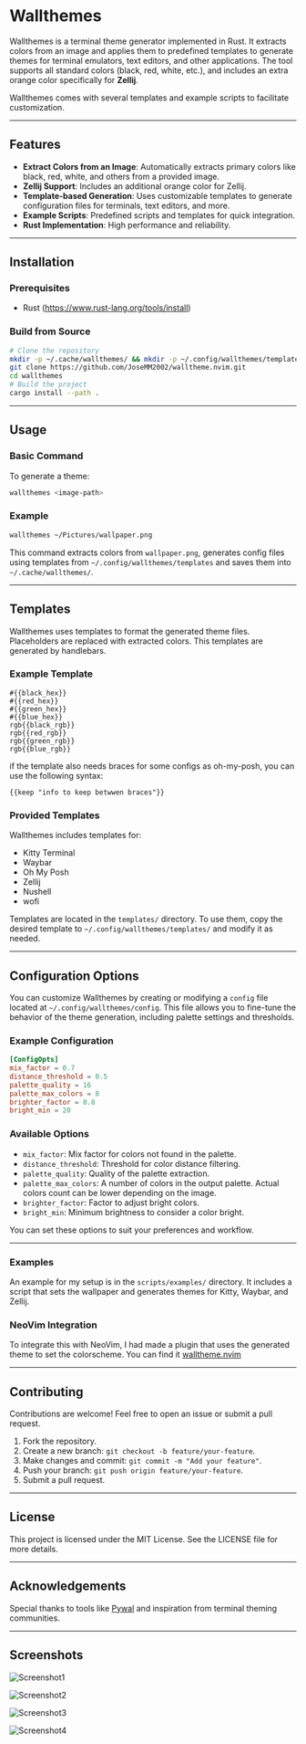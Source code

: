 # Wallthemes

Wallthemes is a terminal theme generator implemented in Rust. It extracts colors from an image and applies them to predefined templates to generate themes for terminal emulators, text editors, and other applications. The tool supports all standard colors (black, red, white, etc.), and includes an extra orange color specifically for **Zellij**.

Wallthemes comes with several templates and example scripts to facilitate customization.

---

## Features

- **Extract Colors from an Image**: Automatically extracts primary colors like black, red, white, and others from a provided image.
- **Zellij Support**: Includes an additional orange color for Zellij.
- **Template-based Generation**: Uses customizable templates to generate configuration files for terminals, text editors, and more.
- **Example Scripts**: Predefined scripts and templates for quick integration.
- **Rust Implementation**: High performance and reliability.

---

## Installation

### Prerequisites

- Rust (https://www.rust-lang.org/tools/install)

### Build from Source

```bash
# Clone the repository
mkdir -p ~/.cache/wallthemes/ && mkdir -p ~/.config/wallthemes/templates
git clone https://github.com/JoseMM2002/walltheme.nvim.git
cd wallthemes
# Build the project
cargo install --path .
```

---

## Usage

### Basic Command

To generate a theme:

```bash
wallthemes <image-path>
```

### Example

```bash
wallthemes ~/Pictures/wallpaper.png
```

This command extracts colors from `wallpaper.png`, generates config files using templates from `~/.config/wallthemes/templates` and saves them into `~/.cache/wallthemes/`.

---

## Templates

Wallthemes uses templates to format the generated theme files. Placeholders are replaced with extracted colors. This templates are generated by handlebars.

### Example Template

```plaintext
#{{black_hex}}
#{{red_hex}}
#{{green_hex}}
#{{blue_hex}}
rgb{{black_rgb}}
rgb{{red_rgb}}
rgb{{green_rgb}}
rgb{{blue_rgb}}
```

if the template also needs braces for some configs as oh-my-posh, you can use the following syntax:

```plaintext
{{keep "info to keep betwwen braces"}}
```

### Provided Templates

Wallthemes includes templates for:

- Kitty Terminal
- Waybar
- Oh My Posh
- Zellij
- Nushell
- wofi

Templates are located in the `templates/` directory. To use them, copy the desired template to `~/.config/wallthemes/templates/` and modify it as needed.

---

## Configuration Options

You can customize Wallthemes by creating or modifying a `config` file located at `~/.config/wallthemes/config`. This file allows you to fine-tune the behavior of the theme generation, including palette settings and thresholds.

### Example Configuration

```toml
[ConfigOpts]
mix_factor = 0.7
distance_threshold = 0.5
palette_quality = 16
palette_max_colors = 8
brighter_factor = 0.8
bright_min = 20
```

### Available Options

- `mix_factor`: Mix factor for colors not found in the palette.
- `distance_threshold`: Threshold for color distance filtering.
- `palette_quality`: Quality of the palette extraction.
- `palette_max_colors`: A number of colors in the output palette. Actual colors count can be lower depending on the image.
- `brighter_factor`: Factor to adjust bright colors.
- `bright_min`: Minimum brightness to consider a color bright.

You can set these options to suit your preferences and workflow.

---

### Examples

An example for my setup is in the `scripts/examples/` directory. It includes a script that sets the wallpaper and generates themes for Kitty, Waybar, and Zellij.

### NeoVim Integration

To integrate this with NeoVim, I had made a plugin that uses the generated theme to set the colorscheme. You can find it [walltheme.nvim](https://github.com/JoseMM2002/walltheme.nvim)

---

## Contributing

Contributions are welcome! Feel free to open an issue or submit a pull request.

1. Fork the repository.
2. Create a new branch: `git checkout -b feature/your-feature`.
3. Make changes and commit: `git commit -m "Add your feature"`.
4. Push your branch: `git push origin feature/your-feature`.
5. Submit a pull request.

---

## License

This project is licensed under the MIT License. See the LICENSE file for more details.

---

## Acknowledgements

Special thanks to tools like [Pywal](https://github.com/dylanaraps/pywal) and inspiration from terminal theming communities.

---

## Screenshots

![Screenshot1](pictures/Screenshot1.jpeg)

![Screenshot2](pictures/Screenshot2.jpeg)

![Screenshot3](pictures/Screenshot3.jpeg)

![Screenshot4](pictures/Screenshot4.jpeg)
